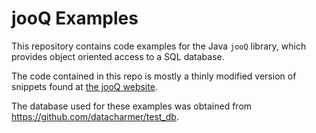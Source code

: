 # jooQ Examples
This repository contains code examples for the Java `jooQ` library, which provides object oriented access to a SQL database.

The code contained in this repo is mostly a thinly modified version of snippets found at [the jooQ website](https://www.jooq.org).

The database used for these examples was obtained from https://github.com/datacharmer/test_db.
